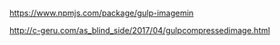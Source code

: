 
https://www.npmjs.com/package/gulp-imagemin

http://c-geru.com/as_blind_side/2017/04/gulpcompressedimage.html
